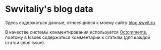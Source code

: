 # Swvitaliy's blog data

Здесь содержаться данные, относящиеся к моему сайту [blog.swvit.ru](https://blog.swvit.ru/).

В качестве системы комментирования используется [Octomments](https://ocs.vercel.app/), поэтому в Issues содержаться комментарии к статьям (для каждой статьи своя issue).
